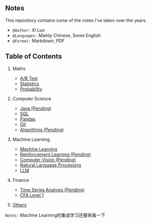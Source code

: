 ## Notes
This repository contains some of the notes I've taken over the years.
- `@Author:` Xi Luo
- `@Languages:` Mainly Chinese, Some English
- `@Format:` Markdown, PDF

## Table of Contents
1) Maths
    - [A/B Test](Notes/AB%20Test.md)
    - [Statistics](Notes/Statistics.md)
    - [Probability](Notes/Probability.md)
2) Computer Science
    - [Java (Pending)](Notes/Java.md)
    - [SQL](Notes/SQL.md)
    - [Pandas](Notes/Pandas.md)
    - [Git](Notes/git.md)
    - [Algorithms (Pending)](Notes/Algorithms.md)
3) Machine Learning
    - [Machine Learning](Notes/Machine%20Learning.md)
    - [Reinforcement Learning (Pending)](Notes/Reinforcement%20Learning.md)
    - [Computer Vision (Pending)](Notes/CV.md)
    - [Natural Language Processing](Notes/NLP.md)
    - [LLM](Notes/LLM.md)
4) Finance
    - [Time Series Analysis (Pending)](/Notes/Time%20Series%20Analysis.md)
    - [CFA Level 1](./CFA%20Level%201/)

5) [Others](./Notes/others.md)

`Notes:` Machine Learning的集成学习还要再看一下